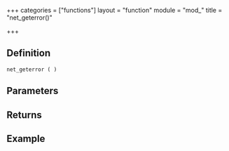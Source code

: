 +++
categories = ["functions"]
layout = "function"
module = "mod_"
title = "net_geterror()"

+++

## Definition

    net_geterror ( )

## Parameters

## Returns

## Example
